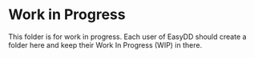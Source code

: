 # Work in Progress

This folder is for work in progress. Each user of EasyDD should create a folder here and keep their Work In Progress (WIP) in there.